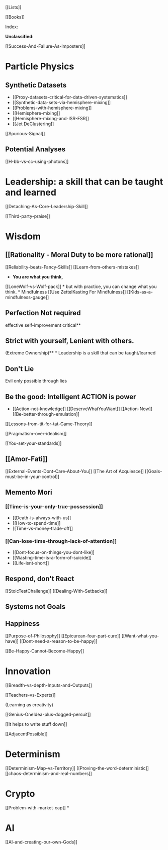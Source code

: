 

[[Lists]]

[[Books]]

Index:

**Unclassified**:

[[Success-And-Failure-As-Imposters]]


# Particle Physics

## Synthetic Datasets

- [[Proxy-datasets-critical-for-data-driven-systematics]]
- [[Synthetic-data-sets-via-hemisphere-mixing]]
- [[Problems-with-hemisphere-mixing]]
- [[Hemisphere-mixing]]
- [[Hemisphere-mixing-and-ISR-FSR]]
- [[Jet DeClustering]]


[[Spurious-Signal]]


## Potential Analyses
[[H-bb-vs-cc-using-photons]]


# Leadership: a skill that can be taught and learned
[[Detaching-As-Core-Leadership-Skill]]

[[Third-party-praise]]



# Wisdom

## [[Rationality - Moral Duty to be more rational]]

[[Reliability-beats-Fancy-Skills]]
[[Learn-from-others-mistakes]]

* **You are what you think,** 

[[LoneWolf-vs-Wolf-pack]]
		* but with practice, you can change what you think.
			* Mindfulness
			[[Use ZettelKasting For Mindfulness]]
			[[Kids-as-a-mindfulness-gauge]]

## Perfection Not required
effective self-improvement critical**

## Strict with yourself, Lenient with others.
(Extreme Ownership)**
	*  Leadership is a skill that can be taught/learned

## Don't Lie
 Evil only possible through lies

## Be the good:  Intelligent ACTION is power
* [[Action-not-knowledge]]
	[[DeserveWhatYouWant]]
	[[Action-Now]]
	[[Be-better-through-emulation]]
	
[[Lessons-from-tit-for-tat-Game-Theory]]

[[Pragmatism-over-idealism]]

[[You-set-your-standards]]


## [[Amor-Fati]]

[[External-Events-Dont-Care-About-You]]
[[The Art of Acquiesce]]
[[Goals-must-be-in-your-control]]

## Memento Mori

### [[Time-is-your-only-true-possession]]
- [[Death-is-always-with-us]]
- [[How-to-spend-time]]
- [[Time-vs-money-trade-off]]


### [[Can-lose-time-through-lack-of-attention]]
- [[Dont-focus-on-things-you-dont-like]]
- [[Wasting-time-is-a-form-of-suicide]]
- [[Life-isnt-short]]



## Respond, don't React

[[StoicTestChallenge]]
[[Dealing-With-Setbacks]]

## Systems not Goals

## Happiness 

[[Purpose-of-Philosophy]]
[[Epicurean-four-part-cure]]
[[Want-what-you-have]]
[[Dont-need-a-reason-to-be-happy]]

[[Be-Happy-Cannot-Become-Happy]]

# Innovation

[[Breadth-vs-depth-Inputs-and-Outputs]]

[[Teachers-vs-Experts]]

(Learning as creativity)

[[Genius-OneIdea-plus-dogged-persuit]]

[[It helps to write stuff down]]

[[AdjacentPossible]]

# Determinism

[[Determinism-Map-vs-Territory]]
[[Proving-the-word-deterministic]]
[[chaos-determinism-and-real-numbers]]


# Crypto

[[Problem-with-market-cap]]
* 

# AI

[[AI-and-creating-our-own-Gods]]










